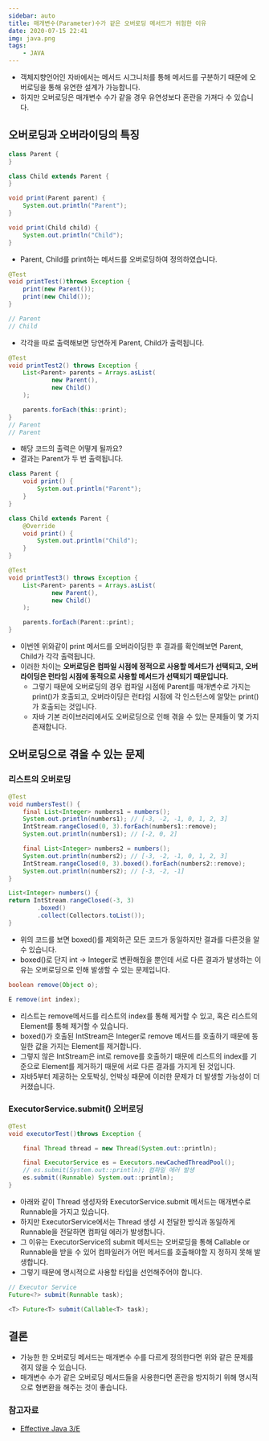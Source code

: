 ```yaml
---
sidebar: auto
title: 매개변수(Parameter)수가 같은 오버로딩 메서드가 위험한 이유
date: 2020-07-15 22:41
img: java.png
tags: 
    - JAVA
---
```


- 객체지향언어인 자바에서는 메서드 시그니처를 통해 메서드를 구분하기 때문에 오버로딩을 통해 유연한 설계가 가능합니다.
- 하지만 오버로딩은 매개변수 수가 같을 경우 유연성보다 혼란을 가져다 수 있습니다.

## 오버로딩과 오버라이딩의 특징

```java
class Parent {
}

class Child extends Parent {
}

void print(Parent parent) {
    System.out.println("Parent");
}

void print(Child child) {
    System.out.println("Child");
}
```
- Parent, Child를 print하는 메서드를 오버로딩하여 정의하였습니다.

```java
@Test
void printTest()throws Exception {
    print(new Parent());
    print(new Child());
}

// Parent
// Child
```
- 각각을 따로 출력해보면 당연하게 Parent, Child가 출력됩니다.

```java
@Test
void printTest2() throws Exception {
    List<Parent> parents = Arrays.asList(
            new Parent(),
            new Child()
    );

    parents.forEach(this::print);
}
// Parent
// Parent
```
- 해당 코드의 출력은 어떻게 될까요?
- 결과는 Parent가 두 번 출력됩니다.

```java
class Parent {
    void print() {
        System.out.println("Parent");
    }
}

class Child extends Parent {
    @Override
    void print() {
        System.out.println("Child");
    }
}

@Test
void printTest3() throws Exception {
    List<Parent> parents = Arrays.asList(
            new Parent(),
            new Child()
    );

    parents.forEach(Parent::print);
}
```
- 이번엔 위와같이 print 메서드를 오버라이딩한 후 결과를 확인해보면 Parent, Child가 각각 출력됩니다.
- 이러한 차이는 **오버로딩은 컴파일 시점에 정적으로 사용할 메서드가 선택되고, 오버라이딩은 런타임 시점에 동적으로 사용할 메서드가 선택되기 때문입니다.**
    - 그렇기 때문에 오버로딩의 경우 컴파일 시점에 Parent를 매개변수로 가지는 print()가 호출되고, 오버라이딩은 런타임 시점에 각 인스턴스에 알맞는 print()가 호출되는 것입니다.
    - 자바 기본 라이브러리에서도 오버로딩으로 인해 겪을 수 있는 문제들이 몇 가지 존재합니다.
    
## 오버로딩으로 겪을 수 있는 문제

### 리스트의 오버로딩
```java
@Test
void numbersTest() {
    final List<Integer> numbers1 = numbers();
    System.out.println(numbers1); // [-3, -2, -1, 0, 1, 2, 3]
    IntStream.rangeClosed(0, 3).forEach(numbers1::remove);
    System.out.println(numbers1); // [-2, 0, 2]

    final List<Integer> numbers2 = numbers();
    System.out.println(numbers2); // [-3, -2, -1, 0, 1, 2, 3]
    IntStream.rangeClosed(0, 3).boxed().forEach(numbers2::remove);
    System.out.println(numbers2); // [-3, -2, -1]
}

List<Integer> numbers() {
return IntStream.rangeClosed(-3, 3)
        .boxed()
        .collect(Collectors.toList());
}
```
- 위의 코드를 보면 boxed()를 제외하곤 모든 코드가 동일하지만 결과를 다른것을 알 수 있습니다.
- boxed()로 단지 int -> Integer로 변환해줬을 뿐인데 서로 다른 결과가 발생하는 이유는 오버로딩으로 인해 발생할 수 있는 문제입니다.

```java
boolean remove(Object o);

E remove(int index);
```
- 리스트는 remove메서드를 리스트의 index를 통해 제거할 수 있고, 혹은 리스트의 Element를 통해 제거할 수 있습니다.
- boxed()가 호출된 IntStream은 Integer로 remove 메서드를 호출하기 때문에 동일한 값을 가지는 Element를 제거합니다.
- 그렇지 않은 IntStream은 int로 remove를 호출하기 때문에 리스트의 index를 기준으로 Element를 제거하기 때문에 서로 다른 결과를 가지게 된 것입니다.
- 자바5부터 제공하는 오토박싱, 언박싱 때문에 이러한 문제가 더 발생할 가능성이 더 커졌습니다.

### ExecutorService.submit() 오버로딩
```java
@Test
void executorTest()throws Exception {

    final Thread thread = new Thread(System.out::println);

    final ExecutorService es = Executors.newCachedThreadPool();
    // es.submit(System.out::println); 컴파일 에러 발생
    es.submit((Runnable) System.out::println);
}
```
- 아래와 같이 Thread 생성자와 ExecutorService.submit 메서드는 매개변수로 Runnable을 가지고 있습니다.
- 하지만 ExecutorService에서는 Thread 생성 시 전달한 방식과 동일하게 Runnable을 전달하면 컴파일 에러가 발생합니다.
- 그 이유는 ExecutorService의 submit 메서드는 오버로딩을 통해 Callable or Runnable을 받을 수 있어 컴파일러가 어떤 메서드를 호출해야할 지 정하지 못해 발생합니다.
- 그렇기 때문에 명시적으로 사용할 타입을 선언해주어야 합니다.  

```java
// Executor Service
Future<?> submit(Runnable task);

<T> Future<T> submit(Callable<T> task);
```

## 결론
- 가능한 한 오버로딩 메서드는 매개변수 수를 다르게 정의한다면 위와 같은 문제를 겪지 않을 수 있습니다.
- 매개변수 수가 같은 오버로딩 메서드들을 사용한다면 혼란을 방지하기 위해 명시적으로 형변환을 해주는 것이 좋습니다. 


### 참고자료
- [Effective Java 3/E](http://www.yes24.com/Product/Goods/65551284)

